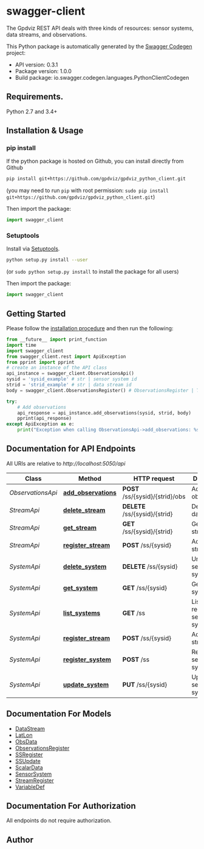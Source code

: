 # swagger-client
The Gpdviz REST API deals with three kinds of resources: sensor systems, data streams, and observations.

This Python package is automatically generated by the [Swagger Codegen](https://github.com/swagger-api/swagger-codegen) project:

- API version: 0.3.1
- Package version: 1.0.0
- Build package: io.swagger.codegen.languages.PythonClientCodegen

## Requirements.

Python 2.7 and 3.4+

## Installation & Usage
### pip install

If the python package is hosted on Github, you can install directly from Github

```sh
pip install git+https://github.com/gpdviz/gpdviz_python_client.git
```
(you may need to run `pip` with root permission: `sudo pip install git+https://github.com/gpdviz/gpdviz_python_client.git`)

Then import the package:
```python
import swagger_client 
```

### Setuptools

Install via [Setuptools](http://pypi.python.org/pypi/setuptools).

```sh
python setup.py install --user
```
(or `sudo python setup.py install` to install the package for all users)

Then import the package:
```python
import swagger_client
```

## Getting Started

Please follow the [installation procedure](#installation--usage) and then run the following:

```python
from __future__ import print_function
import time
import swagger_client
from swagger_client.rest import ApiException
from pprint import pprint
# create an instance of the API class
api_instance = swagger_client.ObservationsApi()
sysid = 'sysid_example' # str | sensor system id
strid = 'strid_example' # str | data stream id
body = swagger_client.ObservationsRegister() # ObservationsRegister | The observations

try:
    # Add observations
    api_response = api_instance.add_observations(sysid, strid, body)
    pprint(api_response)
except ApiException as e:
    print("Exception when calling ObservationsApi->add_observations: %s\n" % e)

```

## Documentation for API Endpoints

All URIs are relative to *http://localhost:5050/api*

Class | Method | HTTP request | Description
------------ | ------------- | ------------- | -------------
*ObservationsApi* | [**add_observations**](docs/ObservationsApi.md#add_observations) | **POST** /ss/{sysid}/{strid}/obs | Add observations
*StreamApi* | [**delete_stream**](docs/StreamApi.md#delete_stream) | **DELETE** /ss/{sysid}/{strid} | Delete a data stream
*StreamApi* | [**get_stream**](docs/StreamApi.md#get_stream) | **GET** /ss/{sysid}/{strid} | Get a data stream
*StreamApi* | [**register_stream**](docs/StreamApi.md#register_stream) | **POST** /ss/{sysid} | Add a data stream
*SystemApi* | [**delete_system**](docs/SystemApi.md#delete_system) | **DELETE** /ss/{sysid} | Unregister a sensor system
*SystemApi* | [**get_system**](docs/SystemApi.md#get_system) | **GET** /ss/{sysid} | Get a sensor system
*SystemApi* | [**list_systems**](docs/SystemApi.md#list_systems) | **GET** /ss | List all registered sensor systems
*SystemApi* | [**register_stream**](docs/SystemApi.md#register_stream) | **POST** /ss/{sysid} | Add a data stream
*SystemApi* | [**register_system**](docs/SystemApi.md#register_system) | **POST** /ss | Register sensor system
*SystemApi* | [**update_system**](docs/SystemApi.md#update_system) | **PUT** /ss/{sysid} | Update a sensor system


## Documentation For Models

 - [DataStream](docs/DataStream.md)
 - [LatLon](docs/LatLon.md)
 - [ObsData](docs/ObsData.md)
 - [ObservationsRegister](docs/ObservationsRegister.md)
 - [SSRegister](docs/SSRegister.md)
 - [SSUpdate](docs/SSUpdate.md)
 - [ScalarData](docs/ScalarData.md)
 - [SensorSystem](docs/SensorSystem.md)
 - [StreamRegister](docs/StreamRegister.md)
 - [VariableDef](docs/VariableDef.md)


## Documentation For Authorization

 All endpoints do not require authorization.


## Author



